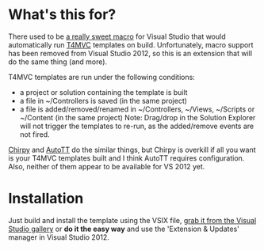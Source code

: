 # What's this for?

There used to be [a really sweet macro](http://stackoverflow.com/questions/2341717/can-you-do-a-runcustomtool-with-envdte-as-a-pre-build-event) for Visual Studio that would automatically run [T4MVC](http://t4mvc.codeplex.com) templates on build. Unfortunately, macro support has been removed from Visual Studio 2012, so this is an extension that will do the same thing (and more).

T4MVC templates are run under the following conditions:

* a project or solution containing the template is built
* a file in ~/Controllers is saved (in the same project)
* a file is added/removed/renamed in ~/Controllers, ~/Views, ~/Scripts or ~/Content (in the same project) 
Note: Drag/drop in the Solution Explorer will not trigger the templates to re-run, as the added/remove events are not fired.

[Chirpy](http://chirpy.codeplex.com/) and [AutoTT](https://github.com/MartinF/Dynamo.AutoTT) do the similar things, but Chirpy is overkill if all you want is your T4MVC templates built and I think AutoTT requires configuration. Also, neither of them appear to be available for VS 2012 yet.

# Installation

Just build and install the template using the VSIX file, [grab it from the Visual Studio gallery](http://visualstudiogallery.msdn.microsoft.com/8d820b76-9fc4-429f-a95f-e68ed7d3111a) or **do it the easy way** and use the 'Extension & Updates' manager in Visual Studio 2012.